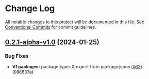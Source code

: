 # Change Log

All notable changes to this project will be documented in this file.
See [Conventional Commits](https://conventionalcommits.org) for commit guidelines.

## [0.2.1-alpha-v1.0](https://github.com/PAST3LLE/schematics-monorepo/compare/@past3lle/components@0.2.0...@past3lle/components@0.2.1-alpha-v1.0) (2024-01-25)


### Bug Fixes

* **V1 packages:**  package types & export fix in package.jsons ([#63](https://github.com/PAST3LLE/schematics-monorepo/issues/63)) ([088837a](https://github.com/PAST3LLE/schematics-monorepo/commit/088837aab3b1b1de1bab441be90880199b7af62b))
